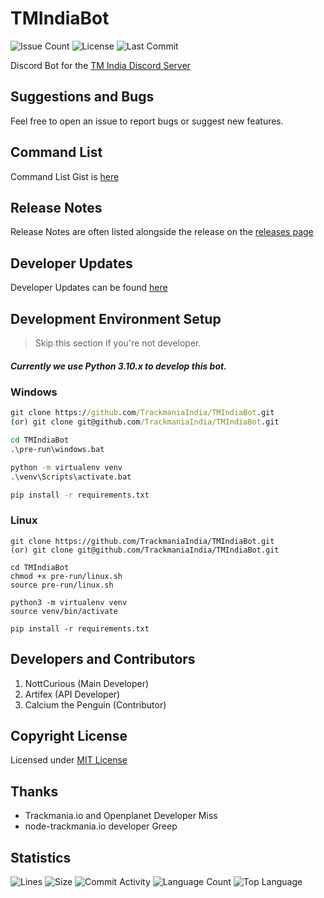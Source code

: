 # TMIndiaBot

![Issue Count](https://img.shields.io/github/issues/TrackmaniaIndia/TMIndiaBot?color=critical&style=for-the-badge&label=issues)
![License](https://img.shields.io/badge/License-MIT-orange.svg?color=informational&style=for-the-badge)
![Last Commit](https://img.shields.io/github/last-commit/TrackmaniaIndia/TMIndiaBot?style=for-the-badge)

Discord Bot for the [TM India Discord Server](https://discord.gg/aztYuhWxgU "TM India Discord invite")

## Suggestions and Bugs

Feel free to open an issue to report bugs or suggest new features.

## Command List

Command List Gist is [here](https://gist.github.com/NottCurious/f9b618bbfd8aa133d0de2655b94bfca6)

## Release Notes

Release Notes are often listed alongside the release on
the [releases page](https://github.com/TrackmaniaIndia/TMIndiaBot/releases)

## Developer Updates

Developer Updates can be found [here](UPDATES.md)

## Development Environment Setup

> Skip this section if you're not developer.

##### Currently we use Python 3.10.x to develop this bot.

### Windows

```cmd
git clone https://github.com/TrackmaniaIndia/TMIndiaBot.git
(or) git clone git@github.com/TrackmaniaIndia/TMIndiaBot.git

cd TMIndiaBot
.\pre-run\windows.bat

python -m virtualenv venv
.\venv\Scripts\activate.bat

pip install -r requirements.txt
```

### Linux

```shell
git clone https://github.com/TrackmaniaIndia/TMIndiaBot.git
(or) git clone git@github.com/TrackmaniaIndia/TMIndiaBot.git

cd TMIndiaBot
chmod +x pre-run/linux.sh
source pre-run/linux.sh

python3 -m virtualenv venv
source venv/bin/activate

pip install -r requirements.txt
```

## Developers and Contributors

1. NottCurious (Main Developer)
2. Artifex (API Developer)
3. Calcium the Penguin (Contributor)

## Copyright License

Licensed under [MIT License](https://www.opensource.org/licenses/mit-license.php)

## Thanks

- Trackmania.io and Openplanet Developer Miss
- node-trackmania.io developer Greep

## Statistics

![Lines](https://img.shields.io/tokei/lines/github/TrackmaniaIndia/TMIndiaBot?color=orange&style=for-the-badge)
![Size](https://img.shields.io/github/repo-size/TrackmaniaIndia/TMIndiaBot?color=orange&style=for-the-badge)
![Commit Activity](https://img.shields.io/github/commit-activity/w/TrackmaniaIndia/TMIndiaBot?color=orange&style=for-the-badge)
![Language Count](https://img.shields.io/github/languages/count/TrackmaniaIndia/TMIndiaBot?color=orange&style=for-the-badge)
![Top Language](https://img.shields.io/github/languages/top/TrackmaniaIndia/TMIndiaBot?color=orange&style=for-the-badge)
